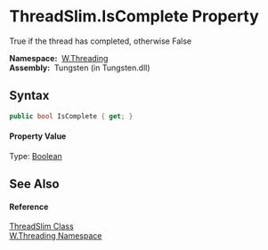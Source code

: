 ThreadSlim.IsComplete Property
==============================
   True if the thread has completed, otherwise False

  **Namespace:**  [W.Threading][1]  
  **Assembly:**  Tungsten (in Tungsten.dll)

Syntax
------

```csharp
public bool IsComplete { get; }
```

#### Property Value
Type: [Boolean][2]

See Also
--------

#### Reference
[ThreadSlim Class][3]  
[W.Threading Namespace][1]  

[1]: ../README.md
[2]: http://msdn.microsoft.com/en-us/library/a28wyd50
[3]: README.md